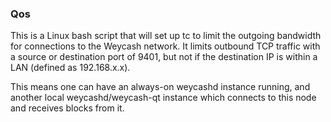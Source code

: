 ### Qos ###

This is a Linux bash script that will set up tc to limit the outgoing bandwidth for connections to the Weycash network. It limits outbound TCP traffic with a source or destination port of 9401, but not if the destination IP is within a LAN (defined as 192.168.x.x).

This means one can have an always-on weycashd instance running, and another local weycashd/weycash-qt instance which connects to this node and receives blocks from it.
